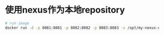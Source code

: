 # 使用nexus作为本地repository

```bash
# run image
docker run -d -p 8081:8081 -p 8082:8082 -p 8083:8083 -v /opt/my-nexus-data:/nexus-data --name my-nexus sonatype/nexus3:3.0.0
```